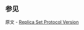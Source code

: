 ## 参见

原文 - [Replica Set Protocol Version]( https://docs.mongodb.com/manual/reference/replica-set-protocol-versions/ )


